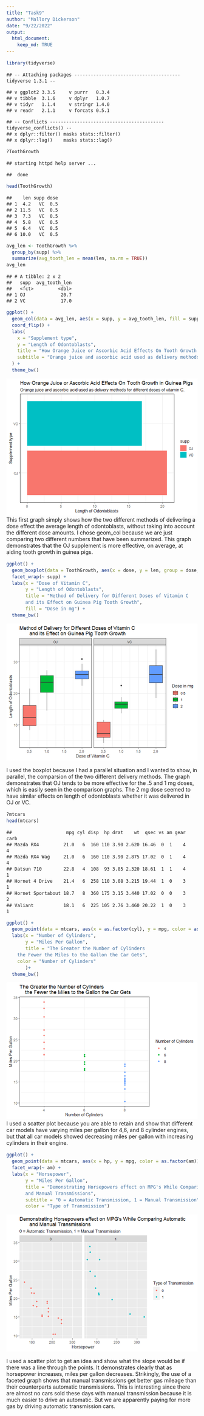 ```yaml
---
title: "Task9"
author: "Mallory Dickerson"
date: "9/22/2022"
output: 
  html_document:
    keep_md: TRUE
---
```





```r
library(tidyverse)
```

```
## -- Attaching packages --------------------------------------- tidyverse 1.3.1 --
```

```
## v ggplot2 3.3.5     v purrr   0.3.4
## v tibble  3.1.6     v dplyr   1.0.7
## v tidyr   1.1.4     v stringr 1.4.0
## v readr   2.1.1     v forcats 0.5.1
```

```
## -- Conflicts ------------------------------------------ tidyverse_conflicts() --
## x dplyr::filter() masks stats::filter()
## x dplyr::lag()    masks stats::lag()
```

```r
?ToothGrowth
```

```
## starting httpd help server ...
```

```
##  done
```

```r
head(ToothGrowth)
```

```
##    len supp dose
## 1  4.2   VC  0.5
## 2 11.5   VC  0.5
## 3  7.3   VC  0.5
## 4  5.8   VC  0.5
## 5  6.4   VC  0.5
## 6 10.0   VC  0.5
```


```r
avg_len <- ToothGrowth %>%
  group_by(supp) %>%
  summarize(avg_tooth_len = mean(len, na.rm = TRUE))
avg_len
```

```
## # A tibble: 2 x 2
##   supp  avg_tooth_len
##   <fct>         <dbl>
## 1 OJ             20.7
## 2 VC             17.0
```

```r
ggplot() +
  geom_col(data = avg_len, aes(x = supp, y = avg_tooth_len, fill = supp)) +
  coord_flip() +
  labs(
    x = "Supplement type",
    y = "Length of Odontoblasts",
    title = "How Orange Juice or Ascorbic Acid Effects On Tooth Growth in Guinea Pigs",
    subtitle = "Orange juice and ascorbic acid used as delivery methods for different doses of vitamin C."
  ) +
  theme_bw()
```

![](Task9stuff_files/figure-html/graph1-1.png)<!-- -->
This first graph simply shows how the two different methods of delivering a dose effect the average length of odontoblasts, without taking into account the different dose amounts. I chose geom_col because we are just comparing two different numbers that have been summarized. This graph demonstrates that the OJ supplement is more effective, on average, at aiding tooth growth in guinea pigs. 

```r
ggplot() +
  geom_boxplot(data = ToothGrowth, aes(x = dose, y = len, group = dose, fill = as.factor(dose))) +
  facet_wrap(~ supp) +
  labs(x = "Dose of Vitamin C",
       y = "Length of Odontoblasts",
       title = "Method of Delivery for Different Doses of Vitamin C 
       and its Effect on Guinea Pig Tooth Growth",
       fill = "Dose in mg") + 
  theme_bw()
```

![](Task9stuff_files/figure-html/graph2-1.png)<!-- -->

I used the boxplot because I had a parallel situation and I wanted to show, in parallel, the comparsion of the two different delivery methods. The graph demonstrates that OJ tends to be more effective for the .5 and 1 mg doses, which is easily seen in the comparison graphs. The 2 mg dose seemed to have similar effects on length of odontoblasts whether it was delivered in OJ or VC. 



```r
?mtcars
head(mtcars)
```

```
##                    mpg cyl disp  hp drat    wt  qsec vs am gear carb
## Mazda RX4         21.0   6  160 110 3.90 2.620 16.46  0  1    4    4
## Mazda RX4 Wag     21.0   6  160 110 3.90 2.875 17.02  0  1    4    4
## Datsun 710        22.8   4  108  93 3.85 2.320 18.61  1  1    4    1
## Hornet 4 Drive    21.4   6  258 110 3.08 3.215 19.44  1  0    3    1
## Hornet Sportabout 18.7   8  360 175 3.15 3.440 17.02  0  0    3    2
## Valiant           18.1   6  225 105 2.76 3.460 20.22  1  0    3    1
```


```r
ggplot() +
  geom_point(data = mtcars, aes(x = as.factor(cyl), y = mpg, color = as.factor(cyl))) +
  labs(x = "Number of Cylinders",
       y = "Miles Per Gallon",
       title = "The Greater the Number of Cylinders 
    the Fewer the Miles to the Gallon the Car Gets",
    color = "Number of Cylinders"
       )+
  theme_bw()
```

![](Task9stuff_files/figure-html/mpgGraph1-1.png)<!-- -->
I used a scatter plot because you are able to retain and show that different car models have varying miles per gallon for 4,6, and 8 cylinder engines, but that all car models showed decreasing miles per gallon with increasing cylinders in their engine.



```r
ggplot() +
  geom_point(data = mtcars, aes(x = hp, y = mpg, color = as.factor(am))) +
  facet_wrap(~ am) +
  labs(x = "Horsepower",
       y = "Miles Per Gallon",
       title = "Demonstrating Horsepowers effect on MPG's While Comparing Automatic
       and Manual Transmissions",
       subtitle = "0 = Automatic Transmission, 1 = Manual Transmission",
       color = "Type of Transmission")
```

![](Task9stuff_files/figure-html/mpgGraph2-1.png)<!-- -->

I used a scatter plot to get an idea and show what the slope would be if there was a line through the points. It demonstrates clearly that as horsepower increases, miles per gallon decreases. Strikingly, the use of a faceted graph shows that manual transmissions get better gas mileage than their counterparts automatic transmissions. This is interesting since there are almost no cars sold these days with manual transmission because it is much easier to drive an automatic. But we are apparently paying for more gas by driving automatic transmission cars.
